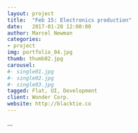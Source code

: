 ```yaml
---
layout: project
title:  "Feb 15: Electronics production"
date:   2017-01-28 12:00:00
author: Marcel Newman
categories:
- project
img: portfolio_04.jpg
thumb: thumb02.jpg
carousel:
#- single01.jpg
#- single02.jpg
#- single03.jpg
tagged: Flat, UI, Development
client: Wonder Corp.
website: http://blacktie.co
---
```

<p>...</p>